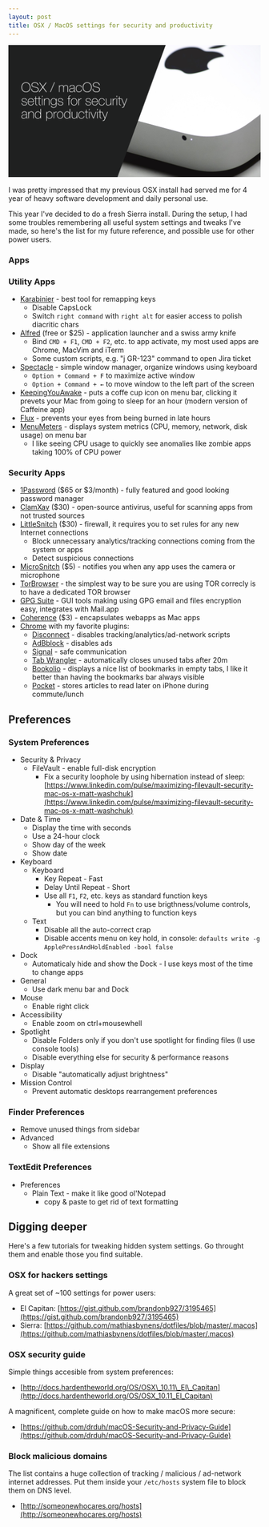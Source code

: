 ```yaml
---
layout: post
title: OSX / MacOS settings for security and productivity
---
```


![OSX / MacOS settings for security and productivity](/assets/osx_mac_security_productivity.png)

I was pretty impressed that my previous OSX install had served me for
4 year of heavy software development and daily personal use.

This year I've decided to do a fresh Sierra install.
During the setup, I had some troubles
remembering all useful system settings and tweaks I've made, so here's
the list for my future reference, and possible use for other power users.

### Apps

### Utility Apps

* [Karabinier](https://github.com/tekezo/Karabiner-Elements) - best tool for remapping keys
  * Disable CapsLock
  * Switch `right command` with `right alt` for easier access to polish diacritic chars
* [Alfred](https://www.alfredapp.com) (free or $25) - application launcher and a swiss army knife
  * Bind `CMD + F1`, `CMD + F2`, etc. to app activate, my most used apps are Chrome, MacVim and iTerm
  * Some custom scripts, e.g. "j GR-123" command to open Jira ticket
* [Spectacle](https://www.spectacleapp.com/) - simple window manager, organize windows using keyboard
  * `Option + Command + F` to maximize active window
  * `Option + Command + ←` to move window to the left part of the screen
* [KeepingYouAwake](https://github.com/newmarcel/KeepingYouAwake) - puts a coffe cup icon on menu bar, clicking it prevets your Mac from going to sleep for an hour (modern version of Caffeine app)
* [Flux](https://justgetflux.com) - prevents your eyes from being burned in late hours
* [MenuMeters](http://member.ipmu.jp/yuji.tachikawa/MenuMetersElCapitan/) - displays system metrics (CPU, memory, network, disk usage) on menu bar
  * I like seeing CPU usage to quickly see anomalies like zombie apps taking 100% of CPU power

### Security Apps

  * [1Password](https://1password.com/) ($65 or $3/month) - fully featured and good looking
  password manager
  * [ClamXav](https://www.clamxav.com/) ($30) - open-source antivirus, useful
  for scanning apps from not trusted sources
  * [LittleSnitch](https://www.obdev.at/products/littlesnitch/index.html) ($30) - firewall, it requires you to set rules for any new Internet connections
    * Block unnecessary analytics/tracking connections coming from the system or apps
    * Detect suspicious connections
  * [MicroSnitch](https://www.obdev.at/products/microsnitch/index.html) ($5) - notifies you when any app uses the camera or microphone
  * [TorBrowser](https://www.torproject.org/projects/torbrowser.html.en) - the simplest way to be sure you are using TOR correcly is to have a dedicated TOR browser
  * [GPG Suite](https://gpgtools.org/) - GUI tools making using GPG email and files encryption easy, integrates with Mail.app
  * [Coherence](http://www.bzgwebs.com/coherence) ($3) - encapsulates webapps as Mac apps
  * [Chrome](https://www.google.com/chrome) with my favorite plugins:
    * [Disconnect](https://chrome.google.com/webstore/detail/disconnect/jeoacafpbcihiomhlakheieifhpjdfeo) - disables tracking/analytics/ad-network scripts 
    * [AdBblock](https://chrome.google.com/webstore/detail/adblock/gighmmpiobklfepjocnamgkkbiglidom) - disables ads
    * [Signal](https://chrome.google.com/webstore/detail/signal-private-messenger/bikioccmkafdpakkkcpdbppfkghcmihk) - safe communication
    * [Tab Wrangler](https://chrome.google.com/webstore/detail/tab-wrangler/egnjhciaieeiiohknchakcodbpgjnchh) - automatically closes unused tabs after 20m
    * [Bookolio](https://chrome.google.com/webstore/detail/bookolio/lbgmbgopjppdjfopndcniomnhpodajba) - displays a nice list of bookmarks in empty tabs, I like it better than having the bookmarks bar always visible
    * [Pocket](https://chrome.google.com/webstore/detail/save-to-pocket/niloccemoadcdkdjlinkgdfekeahmflj) - stores articles to read later on iPhone during commute/lunch

## Preferences

### System Preferences

* Security & Privacy
  * FileVault - enable full-disk encryption
     * Fix a security loophole by using hibernation instead of sleep: [https://www.linkedin.com/pulse/maximizing-filevault-security-mac-os-x-matt-washchuk](https://www.linkedin.com/pulse/maximizing-filevault-security-mac-os-x-matt-washchuk)
* Date & Time
  * Display the time with seconds
  * Use a 24-hour clock
  * Show day of the week
  * Show date
* Keyboard
  * Keyboard
     * Key Repeat - Fast
     * Delay Until Repeat - Short
     * Use all `F1`, `F2`, etc. keys as standard function keys
         * You will need to hold `Fn` to use brigthness/volume controls, but you can bind anything to function keys
  * Text
     * Disable all the auto-correct crap
     * Disable accents menu on key hold, in console: `defaults write -g ApplePressAndHoldEnabled -bool false`
* Dock
  * Automaticaly hide and show the Dock - I use keys most of the time to change apps
* General
  * Use dark menu bar and Dock
* Mouse
  * Enable right click
* Accessibility
  * Enable zoom on ctrl+mousewhell
* Spotlight
  * Disable Folders only if you don't use spotlight for finding files (I use console tools)
  * Disable everything else for security & performance reasons
* Display
  * Disable "automatically adjust brightness"
* Mission Control
  * Prevent automatic desktops rearrangement preferences

### Finder Preferences

* Remove unused things from sidebar
* Advanced
  * Show all file extensions

### TextEdit Preferences

* Preferences
  * Plain Text - make it like good ol'Notepad
     * copy & paste to get rid of text formatting

## Digging deeper

Here's a few tutorials for tweaking hidden system settings.
Go throught them and enable those you find suitable.

### OSX for hackers settings

A great set of ~100 settings for power users:

* El Capitan: [https://gist.github.com/brandonb927/3195465](https://gist.github.com/brandonb927/3195465)
* Sierra: [https://github.com/mathiasbynens/dotfiles/blob/master/.macos](https://github.com/mathiasbynens/dotfiles/blob/master/.macos)

### OSX security guide

Simple things accesible from system preferences:

* [http://docs.hardentheworld.org/OS/OSX\_10.11\_El\_Capitan](http://docs.hardentheworld.org/OS/OSX_10.11_El_Capitan)

A magnificent, complete guide on how to make macOS more secure:

* [https://github.com/drduh/macOS-Security-and-Privacy-Guide](https://github.com/drduh/macOS-Security-and-Privacy-Guide)

### Block malicious domains

The list contains a huge collection of tracking / malicious / ad-network
internet addresses.  Put them inside your `/etc/hosts` system file to block
them on DNS level.

* [http://someonewhocares.org/hosts](http://someonewhocares.org/hosts)
